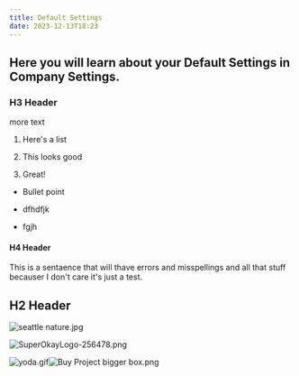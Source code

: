 ```yaml
---
title: Default Settings
date: 2023-12-13T18:23
---
```


## Here you will learn about your Default Settings in Company Settings.

### H3 Header

more text

1.  Here\'s a list

2.  This looks good

3.  Great!

* Bullet point

* dfhdfjk

* fgjh

#### H4 Header

This is a sentaence that will thave errors and misspellings and all that stuff becauser I don\'t care it\'s just a test.

## H2 Header

![seattle nature.jpg](/images/seattle%20nature.jpg)

![SuperOkayLogo-256478.png](/images/SuperOkayLogo-256478.png)

![yoda.gif](/images/yoda.gif)![Buy Project bigger box.png](/images/Buy%20Project%20bigger%20box.png)

